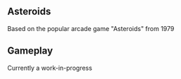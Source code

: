## Asteroids
Based on the popular arcade game "Asteroids" from 1979

## Gameplay
Currently a work-in-progress